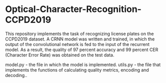 # Optical-Character-Recognition-CCPD2019
This repository implements the task of recognizing license plates on the CCPD2019 dataset. A CRNN model was written and trained, in which the output of the convolutional network is fed to the input of the recurrent model. As a result, the quality of 97 percent accuracy and 99 percent CER (Character Error Rate) was obtained on the test data.

model.py - the file in which the model is implemented.
utils.py - the file that implements the functions of calculating quality metrics, encoding and decoding..
